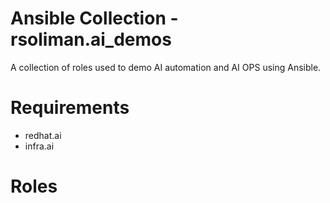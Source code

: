 # Ansible Collection - rsoliman.ai_demos

A collection of roles used to demo AI automation and AI OPS using Ansible.

# Requirements

- redhat.ai
- infra.ai

# Roles
